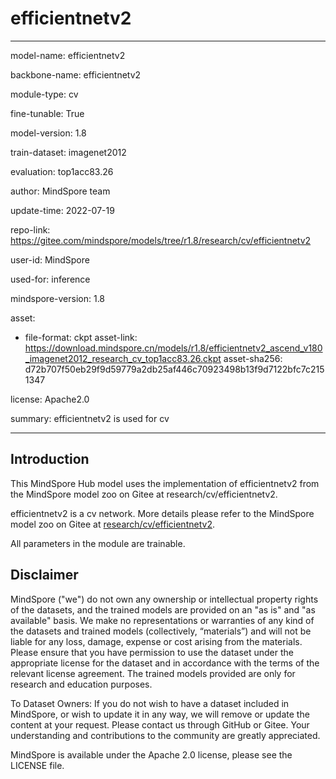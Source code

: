 # efficientnetv2

---

model-name: efficientnetv2

backbone-name: efficientnetv2

module-type: cv

fine-tunable: True

model-version: 1.8

train-dataset: imagenet2012

evaluation: top1acc83.26

author: MindSpore team

update-time: 2022-07-19

repo-link: <https://gitee.com/mindspore/models/tree/r1.8/research/cv/efficientnetv2>

user-id: MindSpore

used-for: inference

mindspore-version: 1.8

asset:

-
    file-format: ckpt
    asset-link: <https://download.mindspore.cn/models/r1.8/efficientnetv2_ascend_v180_imagenet2012_research_cv_top1acc83.26.ckpt>
    asset-sha256: d72b707f50eb29f9d59779a2db25af446c70923498b13f9d7122bfc7c2151347

license: Apache2.0

summary: efficientnetv2 is used for cv

---

## Introduction

This MindSpore Hub model uses the implementation of efficientnetv2 from the MindSpore model zoo on Gitee at research/cv/efficientnetv2.

efficientnetv2 is a cv network. More details please refer to the MindSpore model zoo on Gitee at [research/cv/efficientnetv2](https://gitee.com/mindspore/models/blob/r1.8/research/cv/efficientnetv2/README_CN.md).

All parameters in the module are trainable.

## Disclaimer

MindSpore ("we") do not own any ownership or intellectual property rights of the datasets, and the trained models are provided on an "as is" and "as available" basis. We make no representations or warranties of any kind of the datasets and trained models (collectively, “materials”) and will not be liable for any loss, damage, expense or cost arising from the materials. Please ensure that you have permission to use the dataset under the appropriate license for the dataset and in accordance with the terms of the relevant license agreement. The trained models provided are only for research and education purposes.

To Dataset Owners: If you do not wish to have a dataset included in MindSpore, or wish to update it in any way, we will remove or update the content at your request. Please contact us through GitHub or Gitee. Your understanding and contributions to the community are greatly appreciated.

MindSpore is available under the Apache 2.0 license, please see the LICENSE file.
